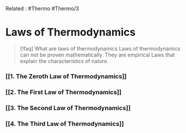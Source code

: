 Related : #Thermo #Thermo/3
# Laws of Thermodynamics
>[!faq] What are laws of thermodynamics
>Laws of thermodynamics can not be proven mathematically.
>They are empirical Laws that explain the characteristics of nature.

### [[1. The Zeroth Law of Thermodynamics]]
### [[2. The First Law of Thermodynamics]]
### [[3. The Second Law of Thermodynamics]]
### [[4. The Third Law of Thermodynamics]]
